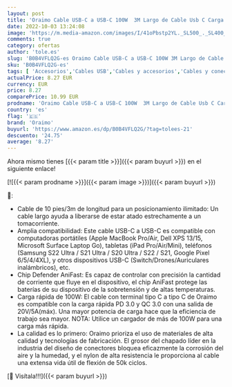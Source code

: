 ```yaml
---
layout: post
title: 'Oraimo Cable USB-C a USB-C 100W  3M Largo de Cable Usb C Carga Rapida Cable Usb Tipo C de Carga de Nylon Trenzado  Compatible con MacBook Pro/Air  iPad Pro/Air  Galaxy S21/S20  Pixel  Switch，Negro'
date: 2022-10-03 13:24:08
image: 'https://m.media-amazon.com/images/I/41oPbstp2YL._SL500_._SL400_.jpg'
comments: true
category: ofertas
author: 'tole.es'
slug: 'B0B4VFLQ2G-es Oraimo Cable USB-C a USB-C 100W 3M Largo de Cable Usb C...'
sku: 'B0B4VFLQ2G-es'
tags: [ 'Accesorios','Cables USB','Cables y accesorios','Cables y conectores','Informática','ipad','oraimo','🇪🇸', ]
actualPrice: 8.27 EUR
currency: EUR
price: 8.27
comparePrice: 10.99 EUR
prodname: 'Oraimo Cable USB-C a USB-C 100W  3M Largo de Cable Usb C Carga Rapida Cable Usb Tipo C de Carga de Nylon Trenzado  Compatible con MacBook Pro/Air  iPad Pro/Air  Galaxy S21/S20  Pixel  Switch，Negro'
country: 'es'
flag: '🇪🇸'
brand: 'Oraimo'
buyurl: 'https://www.amazon.es/dp/B0B4VFLQ2G/?tag=tolees-21'
descuento: '24.75'
average: '8.27'
---
```


Ahora mismo tienes [{{< param title >}}]({{< param buyurl >}}) en el siguiente enlace!

[![{{< param prodname >}}]({{< param image >}})]({{< param buyurl >}})

🔎:

- Cable de 10 pies/3m de longitud para un posicionamiento ilimitado: Un cable largo ayuda a liberarse de estar atado estrechamente a un tomacorriente.
- Amplia compatibilidad: Este cable USB-C a USB-C es compatible con computadoras portátiles (Apple MacBook Pro/Air, Dell XPS 13/15, Microsoft Surface Laptop Go), tabletas (iPad Pro/Air/Mini), teléfonos (Samsung S22 Ultra / S21 Ultra / S20 Ultra / S22 / S21, Google Pixel 6/5/4/4XL), y otros dispositivos USB-C (Switch/Drones/Auriculares inalámbricos), etc.
- Chip Defender AniFast: Es capaz de controlar con precisión la cantidad de corriente que fluye en el dispositivo, el chip AniFast protege las baterías de su dispositivo de la sobretensión y de altas temperaturas.
- Carga rápida de 100W: El cable con terminal tipo C a tipo C de Oraimo es compatible con la carga rápida PD 3.0 y QC 3.0 con una salida de 20V/5A(máx). Una mayor potencia de carga hace que la eficiencia de trabajo sea mayor. NOTA: Utilice un cargador de más de 100W para una carga más rápida.
- La calidad es lo primero: Oraimo prioriza el uso de materiales de alta calidad y tecnologías de fabricación. El grosor del chapado líder en la industria del diseño de conectores bloquea eficazmente la corrosión del aire y la humedad, y el nylon de alta resistencia le proporciona al cable una extensa vida útil de flexión de 50k ciclos.

[🛒 Visítala!!!]({{< param buyurl >}})
